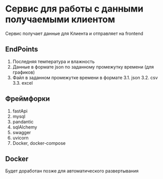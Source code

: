 # Сервис для работы с данными получаемыми клиентом

Сервис получает данные для Клиента и отправляет на frontend

## EndPoints

1. Последняя температура и влажность
2. Данные в формате json по заданному промежутку времени (для графиков)
3. Файл в заданном промежутке времени в формате
    3.1. json
    3.2. csv
    3.3. excel

## Фреймфорки

1. fastApi
2. mysql
3. pandantic
4. sqlAlchemy
5. swagger
6. uvicorn
7. Docker, docker-compose

## Docker

Будет доработан позже для автоматического развертывания
